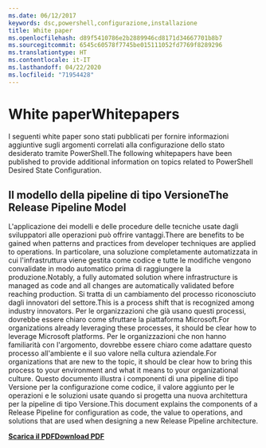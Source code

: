 ```yaml
---
ms.date: 06/12/2017
keywords: dsc,powershell,configurazione,installazione
title: White paper
ms.openlocfilehash: d89f5410786e2b2889946cd8171d34667701b8b7
ms.sourcegitcommit: 6545c60578f7745be015111052fd7769f8289296
ms.translationtype: HT
ms.contentlocale: it-IT
ms.lasthandoff: 04/22/2020
ms.locfileid: "71954428"
---
```

# <a name="whitepapers"></a><span data-ttu-id="d41e9-103">White paper</span><span class="sxs-lookup"><span data-stu-id="d41e9-103">Whitepapers</span></span>

<span data-ttu-id="d41e9-104">I seguenti white paper sono stati pubblicati per fornire informazioni aggiuntive sugli argomenti correlati alla configurazione dello stato desiderato tramite PowerShell.</span><span class="sxs-lookup"><span data-stu-id="d41e9-104">The following whitepapers have been published to provide additional information on topics related to PowerShell Desired State Configuration.</span></span>

## <a name="the-release-pipeline-model"></a><span data-ttu-id="d41e9-105">Il modello della pipeline di tipo Versione</span><span class="sxs-lookup"><span data-stu-id="d41e9-105">The Release Pipeline Model</span></span>
<span data-ttu-id="d41e9-106">L'applicazione dei modelli e delle procedure delle tecniche usate dagli sviluppatori alle operazioni può offrire vantaggi.</span><span class="sxs-lookup"><span data-stu-id="d41e9-106">There are benefits to be gained when patterns and practices from developer techniques are applied to operations.</span></span> <span data-ttu-id="d41e9-107">In particolare, una soluzione completamente automatizzata in cui l'infrastruttura viene gestita come codice e tutte le modifiche vengono convalidate in modo automatico prima di raggiungere la produzione.</span><span class="sxs-lookup"><span data-stu-id="d41e9-107">Notably, a fully automated solution where infrastructure is managed as code and all changes are automatically validated before reaching production.</span></span> <span data-ttu-id="d41e9-108">Si tratta di un cambiamento del processo riconosciuto dagli innovatori del settore.</span><span class="sxs-lookup"><span data-stu-id="d41e9-108">This is a process shift that is recognized among industry innovators.</span></span> <span data-ttu-id="d41e9-109">Per le organizzazioni che già usano questi processi, dovrebbe essere chiaro come sfruttare la piattaforma Microsoft.</span><span class="sxs-lookup"><span data-stu-id="d41e9-109">For organizations already leveraging these processes, it should be clear how to leverage Microsoft platforms.</span></span> <span data-ttu-id="d41e9-110">Per le organizzazioni che non hanno familiarità con l'argomento, dovrebbe essere chiaro come adattare questo processo all'ambiente e il suo valore nella cultura aziendale.</span><span class="sxs-lookup"><span data-stu-id="d41e9-110">For organizations that are new to the topic, it should be clear how to bring this process to your environment and what it means to your organizational culture.</span></span> <span data-ttu-id="d41e9-111">Questo documento illustra i componenti di una pipeline di tipo Versione per la configurazione come codice, il valore aggiunto per le operazioni e le soluzioni usate quando si progetta una nuova architettura per la pipeline di tipo Versione.</span><span class="sxs-lookup"><span data-stu-id="d41e9-111">This document explains the components of a Release Pipeline for configuration as code, the value to operations, and solutions that are used when designing a new Release Pipeline architecture.</span></span>

<span data-ttu-id="d41e9-112">**[Scarica il PDF](https://aka.ms/thereleasepipelinemodelpdf)**</span><span class="sxs-lookup"><span data-stu-id="d41e9-112">**[Download PDF](https://aka.ms/thereleasepipelinemodelpdf)**</span></span>